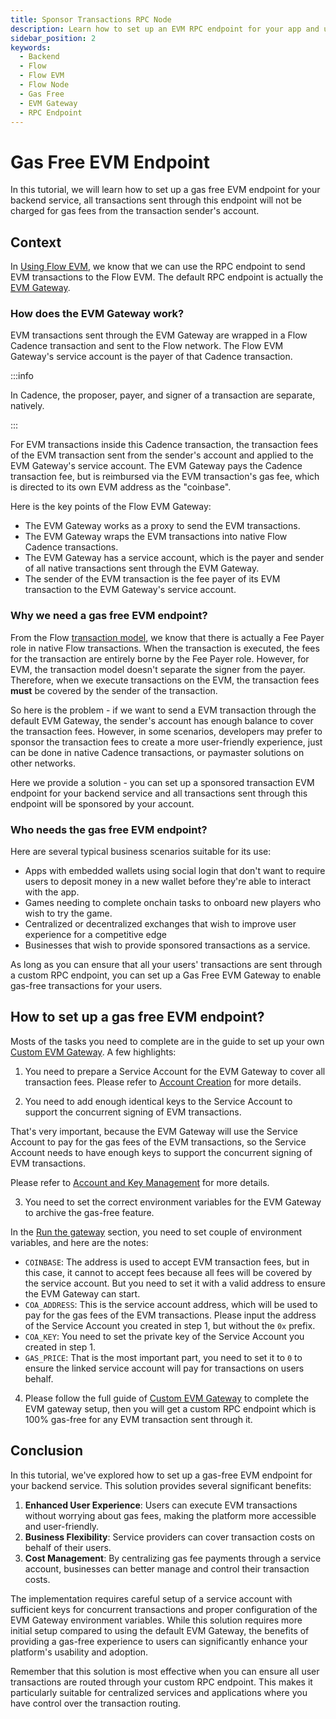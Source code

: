 ```yaml
---
title: Sponsor Transactions RPC Node
description: Learn how to set up an EVM RPC endpoint for your app and use it to sponsor all transactions for your users.
sidebar_position: 2
keywords:
  - Backend
  - Flow
  - Flow EVM
  - Flow Node
  - Gas Free
  - EVM Gateway
  - RPC Endpoint
---
```


# Gas Free EVM Endpoint

In this tutorial, we will learn how to set up a gas free EVM endpoint for your backend service, all transactions sent through this endpoint will not be charged for gas fees from the transaction sender's account.

## Context

In [Using Flow EVM], we know that we can use the RPC endpoint to send EVM transactions to the Flow EVM. The default RPC endpoint is actually the [EVM Gateway].

### How does the EVM Gateway work?

EVM transactions sent through the EVM Gateway are wrapped in a Flow Cadence transaction and sent to the Flow network. The Flow EVM Gateway's service account is the payer of that Cadence transaction.

:::info

In Cadence, the proposer, payer, and signer of a transaction are separate, natively.

:::

For EVM transactions inside this Cadence transaction, the transaction fees of the EVM transaction sent from the sender's account and applied to the EVM Gateway's service account.  The EVM Gateway pays the Cadence transaction fee, but is reimbursed via the EVM transaction's gas fee, which is directed to its own EVM address as the "coinbase".

Here is the key points of the Flow EVM Gateway:

- The EVM Gateway works as a proxy to send the EVM transactions.
- The EVM Gateway wraps the EVM transactions into native Flow Cadence transactions.
- The EVM Gateway has a service account, which is the payer and sender of all native transactions sent through the EVM Gateway.
- The sender of the EVM transaction is the fee payer of its EVM transaction to the EVM Gateway's service account.

### Why we need a gas free EVM endpoint?

From the Flow [transaction model], we know that there is actually a Fee Payer role in native Flow transactions. When the transaction is executed, the fees for the transaction are entirely borne by the Fee Payer role.  However, for EVM, the transaction model doesn't separate the signer from the payer. Therefore, when we execute transactions on the EVM, the transaction fees **must** be covered by the sender of the transaction.

So here is the problem - if we want to send a EVM transaction through the default EVM Gateway,  the sender's account has enough balance to cover the transaction fees. However, in some scenarios, developers may prefer to sponsor the transaction fees to create a more user-friendly experience, just can be done in native Cadence transactions, or paymaster solutions on other networks.

Here we provide a solution - you can set up a sponsored transaction EVM endpoint for your backend service and all transactions sent through this endpoint will be sponsored by your account.

### Who needs the gas free EVM endpoint?

Here are several typical business scenarios suitable for its use:

- Apps with embedded wallets using social login that don't want to require users to deposit money in a new wallet before they're able to interact with the app.
- Games needing to complete onchain tasks to onboard new players who wish to try the game.
- Centralized or decentralized exchanges that wish to improve user experience for a competitive edge
- Businesses that wish to provide sponsored transactions as a service.

As long as you can ensure that all your users' transactions are sent through a custom RPC endpoint, you can set up a Gas Free EVM Gateway to enable gas-free transactions for your users.

## How to set up a gas free EVM endpoint?

Mosts of the tasks you need to complete are in the guide to set up your own [Custom EVM Gateway].  A few highlights:

1. You need to prepare a Service Account for the EVM Gateway to cover all transaction fees. Please refer to [Account Creation] for more details.

2. You need to add enough identical keys to the Service Account to support the concurrent signing of EVM transactions.

That's very important, because the EVM Gateway will use the Service Account to pay for the gas fees of the EVM transactions, so the Service Account needs to have enough keys to support the concurrent signing of EVM transactions.

Please refer to [Account and Key Management] for more details.

3. You need to set the correct environment variables for the EVM Gateway to archive the gas-free feature.

In the [Run the gateway] section, you need to set couple of environment variables, and here are the notes:

- `COINBASE`: The address is used to accept EVM transaction fees, but in this case, it cannot to accept fees because all fees will be covered by the service account. But you need to set it with a valid address to ensure the EVM Gateway can start.
- `COA_ADDRESS`: This is the service account address, which will be used to pay for the gas fees of the EVM transactions. Please input the address of the Service Account you created in step 1, but without the `0x` prefix.
- `COA_KEY`: You need to set the private key of the Service Account you created in step 1.
- `GAS_PRICE`: That is the most important part, you need to set it to `0` to ensure the linked service account will pay for transactions on users behalf.

4. Please follow the full guide of [Custom EVM Gateway] to complete the EVM gateway setup, then you will get a custom RPC endpoint which is 100% gas-free for any EVM transaction sent through it.

## Conclusion

In this tutorial, we've explored how to set up a gas-free EVM endpoint for your backend service. This solution provides several significant benefits:

1. **Enhanced User Experience**: Users can execute EVM transactions without worrying about gas fees, making the platform more accessible and user-friendly.
2. **Business Flexibility**: Service providers can cover transaction costs on behalf of their users.
3. **Cost Management**: By centralizing gas fee payments through a service account, businesses can better manage and control their transaction costs.

The implementation requires careful setup of a service account with sufficient keys for concurrent transactions and proper configuration of the EVM Gateway environment variables. While this solution requires more initial setup compared to using the default EVM Gateway, the benefits of providing a gas-free experience to users can significantly enhance your platform's usability and adoption.

Remember that this solution is most effective when you can ensure all user transactions are routed through your custom RPC endpoint. This makes it particularly suitable for centralized services and applications where you have control over the transaction routing.

[Using Flow EVM]: ../../evm/using.mdx
[EVM Gateway]: https://github.com/onflow/flow-evm-gateway
[transaction model]: ../../build/basics/transactions.md#Payer
[Custom EVM Gateway]: ../../networks/node-ops/evm-gateway/evm-gateway-setup.md
[Account Creation]: ../../networks/node-ops/evm-gateway/evm-gateway-setup.md#step-1---account-creation
[Account and Key Management]: ../../networks/node-ops/evm-gateway/evm-gateway-setup.md#account-and-key-management
[Run the gateway]: ../../networks/node-ops/evm-gateway/evm-gateway-setup.md#run-the-gateway
